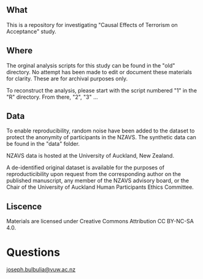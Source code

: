 ## What
This is a repository for investigating "Causal Effects of Terrorism on Acceptance" study.

## Where
The orginal analysis scripts for this study can be found in the "old" directory. No attempt has been made to edit or document these materials for clarity. These are for archival purposes only. 

To reconstruct the analysis, please start with the script numbered "1" in the "R" directory. From there, "2", "3" ...

## Data
To enable reproducibility, random noise have been added to the dataset to protect the anonymity of participants in the NZAVS. The synthetic data can be found in the "data" folder.

NZAVS data is hosted at the University of Auckland, New Zealand. 

A de-identified original dataset is available for the purposes of reproducticibility upon request from the corresponding author on the published manuscript, any member of the NZAVS advisory board, or the Chair of the University of Auckland Human Participants Ethics Committee.


## Liscence
Materials are licensed under Creative Commons Attribution CC BY-NC-SA 4.0.


# Questions
joseph.bulbulia@vuw.ac.nz
